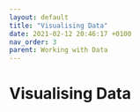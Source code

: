 ```yaml
---
layout: default
title: "Visualising Data"
date: 2021-02-12 20:46:17 +0100
nav_order: 3
parent: Working with Data
---
```


# Visualising Data

